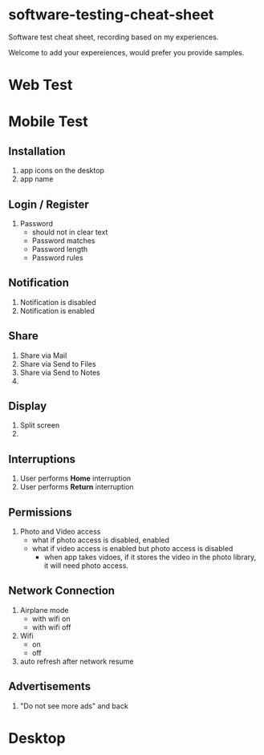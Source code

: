 # software-testing-cheat-sheet
Software test cheat sheet, recording based on my experiences.

Welcome to add your expereiences, would prefer you provide samples.

# Web Test

# Mobile Test

## Installation

1. app icons on the desktop
2. app name

## Login / Register

1. Password 
   - should not in clear text 
   - Password matches
   - Password length
   - Password rules

## Notification

1. Notification is disabled
2. Notification is enabled

## Share

1. Share via Mail
2. Share via Send to Files
3. Share via Send to Notes
4. ​

## Display

1. Split screen
2. ​

## Interruptions

1. User performs **Home** interruption
2. User performs **Return** interruption

## Permissions

1. Photo and Video access
   - what if photo access is disabled, enabled
   - what if video access is enabled but photo access is disabled
     - when app takes vidoes, if it stores the video in the photo library, it will need photo access.

## Network Connection

1. Airplane mode 
   - with wifi on
   - with wifi off
2. Wifi
   - on
   - off
3. auto refresh after network resume

## Advertisements

1. "Do not see more ads" and back

# Desktop 


